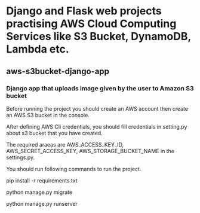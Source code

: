 # Django and Flask web projects practising AWS Cloud Computing Services like S3 Bucket, DynamoDB, Lambda etc.

## aws-s3bucket-django-app

### Django app that uploads image given by the user to Amazon S3 bucket

Before running the project you should create an AWS account then create an AWS S3 bucket in the console.

After defining AWS Cli credentials, you should fill credentials in setting.py about s3 bucket that you have created. 

The required araeas are AWS_ACCESS_KEY_ID, AWS_SECRET_ACCESS_KEY, AWS_STORAGE_BUCKET_NAME in the settings.py.
 

You should run following commands to run the project.

pip install -r requirements.txt

python manage.py migrate

python manage.py runserver

